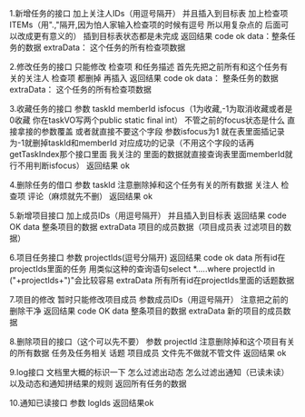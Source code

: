 1.新增任务的接口
加上关注人IDs（用逗号隔开）  并且插入到目标表
加上检查项 ITEMs（用".,"隔开,因为怕人家输入检查项的时候有逗号 所以用复杂点的  后面可以改成更有意义的） 插到目标表状态都是未完成
返回结果
code ok
data：整条任务的数据
extraData：
这个任务的所有检查项数据

2.修改任务的接口
只能修改 检查项 和任务描述
首先先把之前所有和这个任务有关的关注人 检查项 都删掉 再插入
返回结果
code ok
data：
整条任务的数据
extraData：
这个任务的所有检查项数据

3.收藏任务的接口
参数 taskId  memberId  isfocus（1为收藏,-1为取消收藏或者是0收藏 你在taskVO写两个public static final int）
不管之前的focus状态是什么 直接拿接的参数覆盖
或者就直接不要这个字段   参数isfocus为1 就在表里面插记录 为-1就删掉taskId和memberId 对应成功的记录（不用这个字段的话再getTaskIndex那个接口里面 我关注的 里面的数据就直接查询表里面memberId就行不用判断isfocus）
返回结果 ok

4.删除任务的借口
参数 taskId
注意删除掉和这个任务有关的所有数据    关注人 检查项  评论（麻烦就先不删）
返回结果 ok

5.新增项目接口
加上成员IDs（用逗号隔开）  并且插入到目标表
返回结果
code OK
data 整条项目的数据
extraData 项目的成员数据（项目成员表 过滤项目的数据）

6.项目任务接口
参数 projectIds(逗号分隔开)
返回结果
code ok
data 所有id在projectIds里面的任务  用类似这种的查询语句select *.....where  projectId  in ("+projectIds+")"会比较容易
extraData 所有所有id在projectIds里面的话题数据

7.项目的修改
暂时只能修改项目成员  参数成员IDs（用逗号隔开）
注意把之前的删除干净
返回结果
 code OK
 data 整条项目的数据
 extraData 新的项目的成员数据

8.删除项目的接口（这个可以先不要）
参数 projectId
注意删除掉和这个项目有关的所有数据 任务及任务相关 话题 项目成员 文件先不做就不管文件
返回结果 ok

9.log接口
文档里大概的标识一下  怎么过滤出动态 怎么过滤出通知（已读未读） 以及动态和通知拼结果的规则
返回所有任务的数据

10.通知已读接口
参数  logIds
返回结果ok




